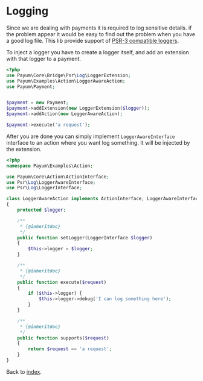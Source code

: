 # Logging

Since we are dealing with payments it is required to log sensitive details. if the problem appear it would be easy to find out the problem when you have a good log file. This lib provide support of [PSR-3 compatible loggers](http://www.php-fig.org/psr/psr-3/).

To inject a logger you have to create a logger itself, and add an extension with that logger to a payment.

```php
<?php
use Payum\Core\Bridge\Psr\Log\LoggerExtension;
use Payum\Examples\Action\LoggerAwareAction;
use Payum\Payment;


$payment = new Payment;
$payment->addExtension(new LoggerExtension($logger));
$payment->addAction(new LoggerAwareAction);

$payment->execute('a request');
```

After you are done you can simply implement `LoggerAwareInterface` interface to an action where you want log something. It will be injected by the extension.

```php
<?php
namespace Payum\Examples\Action;

use Payum\Core\Action\ActionInterface;
use Psr\Log\LoggerAwareInterface;
use Psr\Log\LoggerInterface;

class LoggerAwareAction implements ActionInterface, LoggerAwareInterface
{
    protected $logger;

    /**
     * {@inheritdoc}
     */
    public function setLogger(LoggerInterface $logger)
    {
        $this->logger = $logger;
    }

    /**
     * {@inheritdoc}
     */
    public function execute($request)
    {
        if ($this->logger) {
            $this->logger->debug('I can log something here');
        }
    }

    /**
     * {@inheritdoc}
     */
    public function supports($request)
    {
        return $request == 'a request';
    }
}
```

Back to [index](index.md).